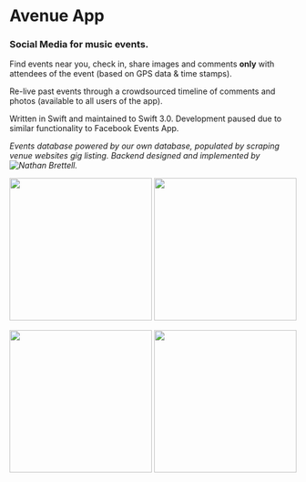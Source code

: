 # Avenue App
  
### Social Media for music events.

Find events near you, check in, share images and comments **only** with attendees of the event (based on GPS data & time stamps).

Re-live past events through a crowdsourced timeline of comments and photos (available to all users of the app).

Written in Swift and maintained to Swift 3.0. Development paused due to similar functionality to Facebook Events App.

_Events database powered by our own database, populated by scraping venue websites gig listing. Backend designed and implemented by ![Nathan Brettell](https://github.com/nbrettell)._

<img src="https://s3.eu-west-2.amazonaws.com/neil-oliver-github/Avenue_App/find_gig.png" width="250"> <img src="https://s3.eu-west-2.amazonaws.com/neil-oliver-github/Avenue_App/profile_page.png" width="250">

<img src="https://s3.eu-west-2.amazonaws.com/neil-oliver-github/Avenue_App/gig_page.png" width="250"> <img src="https://s3.eu-west-2.amazonaws.com/neil-oliver-github/Avenue_App/past_events.png" width="250">
